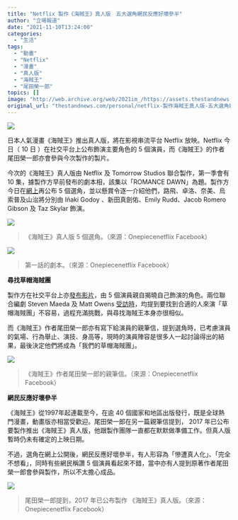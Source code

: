 ```yaml
---
title: "Netflix 製作《海賊王》真人版　五大選角網民反應好壞參半"
author: "立場報道"
date: "2021-11-10T13:24:00"
categories:
  - "生活"
tags:
  - "動畫"
  - "Netflix"
  - "漫畫"
  - "真人版"
  - "海賊王"
  - "尾田榮一郎"
topics: []
image: "http://web.archive.org/web/2021im_/https://assets.thestandnews.com/media/photos/20211110-09_flZi44Z.png"
original_url: "thestandnews.com/personal/netflix-製作海賊王真人版-五大選角網民反應好壞參半"
---
```

![](http://web.archive.org/web/2021im_/https://assets.thestandnews.com/media/photos/20211110-09_flZi44Z.png)

日本人氣漫畫《海賊王》推出真人版，將在影視串流平台 Netflix 放映。Netflix 今日（ 10 日 ）在社交平台上公布飾演主要角色的 5 個演員，而《海賊王》的作者尾田榮一郎亦會參與今次製作的製片。

今次的《海賊王》真人版由 Netflix 及 Tomorrow Studios 聯合製作，第一季會有 10 集，據製作方早前發布的劇本相，該集以「ROMANCE DAWN」為題。製作方今日在[網上](http://web.archive.org/web/20211122142237/https://www.facebook.com/OnePieceNetflix/)再公布 5 個選角，並以懸賞令逐一介紹他們，路飛、卓洛、奈美、烏索普及山治將分別由 Iñaki Godoy 、新田真劍佑、Emily Rudd、Jacob Romero Gibson 及 Taz Skylar 飾演。

![](http://web.archive.org/web/2021im_/https://assets.thestandnews.com/media/photos/5_kvRd8Vz.jpg)
> 《海賊王》真人版 5 個選角。（來源：Onepiecenetflix Facebook）

![](http://web.archive.org/web/2021im_/https://assets.thestandnews.com/media/photos/240403709_386462919502564_6556052037124620935_n.jpeg)
> 第一話的劇本。（來源：Onepiecenetflix Facebook）

**尋找草帽海賊團**

製作方在社交平台上亦[發布影片](http://web.archive.org/web/20211122142237/https://twitter.com/onepiecenetflix/status/1458192148642234371?s=20)，由 5 個演員親自揭曉自己飾演的角色。兩位聯合編劇 Steven Maeda 及 Matt Owens [受訪時](http://web.archive.org/web/20211122142237/https://variety.com/2021/tv/news/one-piece-netflix-live-action-series-cast-1235108332/?fbclid=IwAR0v3RqWkCEmtQn16SdLLhCz0o376nseNX5Em2_yKH-9RXNgHINAd8U_miA)，均提到要找到合適的人來演「草帽海賊團」不容易，過程充滿挑戰，與尋找海賊王本身亦很相似。

而《海賊王》作者尾田榮一郎亦有寫下給演員的親筆信，提到選角時，已考慮演員的氣場、行為舉止、演技、身高等，現時的演員陣容是很多人一起討論得出的結果，最後決定他們將成為「我們的草帽海賊團」。

![](http://web.archive.org/web/2021im_/https://assets.thestandnews.com/media/photos/253368687_429297111885811_5532759255402286027_n.jpeg)
> 《海賊王》作者尾田榮一郎的親筆信。（來源：Onepiecenetflix Facebook）

**網民反應好壞參半**

《海賊王》從1997年起連載至今，在逾 40 個國家和地區出版發行，既是全球熱門漫畫，動畫版亦相當受歡迎。尾田榮一郎在另一篇親筆信提到， 2017 年已公布要製作推出《海賊王》真人版，他跟製作團隊一直都在默默做準備工作。但真人版暫時仍未有確定的上映日期。

不過，選角在網上公開後，網民反應好壞參半，有人形容為「慘遭真人化」、「完全不想看」，同時有些網民稱讚 5 個演員看起來不錯，當中亦有人提到原著作者尾田榮一郎會參與製作，所以不太擔心成品。

![](http://web.archive.org/web/2021im_/https://assets.thestandnews.com/media/photos/800x_100_w-5e32a771b572c.jpeg)
> 尾田榮一郎提到，2017 年已公布製作 《海賊王》真人版。（來源：Onepiecenetflix Facebook）